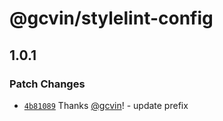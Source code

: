 # @gcvin/stylelint-config

## 1.0.1

### Patch Changes

- [`4b81089`](https://github.com/gcvin/monorepo-app/commit/4b81089227cc271f3e82436c0d253f7b42c45308) Thanks [@gcvin](https://github.com/gcvin)! - update prefix
